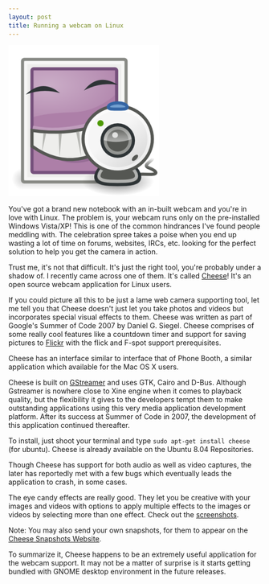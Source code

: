 ```yaml
---
layout: post
title: Running a webcam on Linux
---
```


<a href="http://www.gnome.org/projects/cheese/"><img class="small-right" src="/static/2008/cheese-big.png" alt="Cheese"></a>

You've got a brand new notebook with an in-built webcam and you're in love with Linux. The problem is, your webcam runs only on the pre-installed Windows Vista/XP! This is one of the common hindrances I've found people meddling with. The celebration spree takes a poise when you end up wasting a lot of time on forums, websites, IRCs, etc. looking for the perfect solution to help you get the camera in action.

Trust me, it's not that difficult. It's just the right tool, you're probably under a shadow of. I recently came across one of them. It's called <a href="http://www.gnome.org/projects/cheese/">Cheese</a>! It's an open source webcam application for Linux users. 

If you could picture all this to be just a lame web camera supporting tool, let me tell you that Cheese doesn't just let you take photos and videos but incorporates special visual effects to them. Cheese was written as part of Google's Summer of Code 2007 by Daniel G. Siegel. Cheese comprises of some really cool features like a countdown timer and support for saving pictures to <a href="http://flickr.com/">Flickr</a> with the flick and F-spot support prerequisites.

Cheese has an interface similar to interface that of Phone Booth, a similar application which available for the Mac OS X users.

Cheese is built on <a href="http://www.gstreamer.net/">GStreamer</a> and uses GTK, Cairo and D-Bus. Although Gstreamer is nowhere close to Xine engine when it comes to playback quality, but the flexibility it gives to the developers tempt them to make outstanding applications using this very media application development platform. After its success at Summer of Code in 2007, the development of this application continued thereafter. 

To install, just shoot your terminal and type `sudo apt-get install cheese` (for ubuntu). Cheese is already available on the Ubuntu 8.04 Repositories.

Though Cheese has support for both audio as well as video captures, the later has reportedly met with a few bugs which eventually leads the application to crash, in some cases.

The eye candy effects are really good. They let you be creative with your images and videos with options to apply multiple effects to the images or videos by selecting more than one effect. Check out the <a href="http://www.gnome.org/projects/cheese/screenshots.html">screenshots</a>.

Note: You may also send your own snapshots, for them to appear on the <a href="http://live.gnome.org/Cheese/Snapshots/">Cheese Snapshots Website</a>.

To summarize it, Cheese happens to be an extremely useful application for the webcam support. It may not be a matter of surprise is it starts getting bundled with GNOME desktop environment in the future releases.
